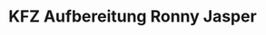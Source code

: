 ---
title: "KFZ Aufbereitung Ronny Jasper"
url: /barth/kfz-aufbereitung-ronny-jasper/
shop: Autowerkstatt
---